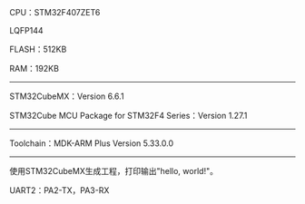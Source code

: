 CPU：STM32F407ZET6

LQFP144

FLASH：512KB

RAM：192KB

***

STM32CubeMX：Version 6.6.1

STM32Cube MCU Package for STM32F4 Series：Version 1.27.1

***

Toolchain：MDK-ARM Plus Version 5.33.0.0

***

使用STM32CubeMX生成工程，打印输出"hello, world!"。

UART2：PA2-TX，PA3-RX